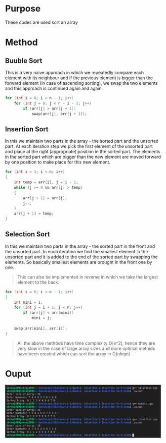 # Purpose

These codes are used sort an array  

# Method

## Buuble Sort

This is a very naive approach in which we repeatedly compare each element with its neighbour and if the previous element is bigger than the forward element (in case of ascending sorting), we swap the two elements and this approach is continued again and again.

```c++
for (int i = 0; i < n - 1; i++)
    for (int j = 0; j < n - i - 1; j++)
        if (arr[j] > arr[j + 1])
            swap(arr[j], arr[j + 1]);
```

## Insertion Sort

In this we maintain two parts in the array - the sorted part and the unsorted part. At each iteration step we pick the first element of the unsorted part and place at the right (appropriate) position in the sorted part. The elements in the sorted part which are bigger than the new element are moved forward by one position to make place for this new element.

```c++
for (int i = 1; i < n; i++)
{
    int temp = arr[i], j = i - 1;
    while (j >= 0 && arr[j] > temp)
    {
        arr[j + 1] = arr[j];
        j--;
    }
    arr[j + 1] = temp;
}
```

## Selection Sort

In this we maintain two parts in the array - the sorted part in the front and the unsorted part. In each iteration we find the smallest element in the unsorted part and it is added to the end of the sorted part by swapping the elements. So basically smallest elements are brought in the front one by one.
> This can alse be implemented in reverse in which we take the largest element to the back.

```c++
for (int i = 0; i < n - 1; i++)
{
    int mini = i;
    for (int j = i + 1; j < n; j++)
        if (arr[j] < arr[mini])
            mini = j;

    swap(arr[mini], arr[i]);
}
```
> All the above methods have time complexity O(n^2), hence they are very slow in the case of large array sizes and more optimal methids have been created which can sort the array in O(nlogn)

# Ouput

![Output image](output.png)
